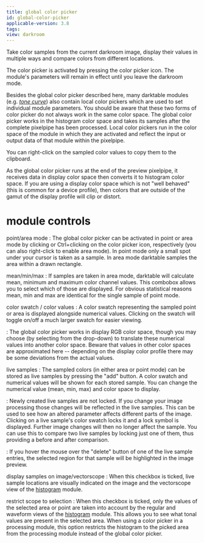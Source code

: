 ```yaml
---
title: global color picker
id: global-color-picker
applicable-version: 3.8
tags: 
view: darkroom
---
```


Take color samples from the current darkroom image, display their values in multiple ways and compare colors from different locations. 

The color picker is activated by pressing the color picker icon. The module's parameters will remain in effect until you leave the darkroom mode.

Besides the global color picker described here, many darktable modules (e.g. [_tone curve_](../../processing-modules/tone-curve.md)) also contain local color pickers which are used to set individual module parameters. You should be aware that these two forms of color picker do not always work in the same color space. The global color picker works in the histogram color space and takes its samples after the complete pixelpipe has been processed. Local color pickers run in the color space of the module in which they are activated and reflect the input or output data of that module within the pixelpipe.

You can right-click on the sampled color values to copy them to the clipboard.

As the global color picker runs at the end of the preview pixelpipe, it receives data in display color space then converts it to histogram color space. If you are using a display color space which is not "well behaved" (this is common for a device profile), then colors that are outside of the gamut of the display profile will clip or distort.

# module controls

point/area mode
: The global color picker can be activated in point or area mode by clicking or Ctrl+clicking on the color picker icon, respectively (you can also right-click to enable area mode). In point mode only a small spot under your cursor is taken as a sample. In area mode darktable samples the area within a drawn rectangle.

mean/min/max
: If samples are taken in area mode, darktable will calculate mean, minimum and maximum color channel values. This combobox allows you to select which of those are displayed. For obvious statistical reasons mean, min and max are identical for the single sample of point mode.

color swatch / color values
: A color swatch representing the sampled point or area is displayed alongside numerical values. Clicking on the swatch will toggle on/off a much larger swatch for easier viewing.

: The global color picker works in display RGB color space, though you may choose (by selecting from the drop-down) to translate these numerical values into another color space. Beware that values in other color spaces are approximated here -- depending on the display color profile there may be some deviations from the actual values.

live samples
: The sampled colors (in either area or point mode) can be stored as live samples by pressing the "add" button. A color swatch and numerical values will be shown for each stored sample. You can change the numerical value (mean, min, max) and color space to display.

: Newly created live samples are not locked. If you change your image processing those changes will be reflected in the live samples. This can be used to see how an altered parameter affects different parts of the image. Clicking on a live sample's color swatch locks it and a lock symbol is displayed. Further image changes will then no longer affect the sample. You can use this to compare two live samples by locking just one of them, thus providing a before and after comparison.

: If you hover the mouse over the "delete" button of one of the live sample entries, the selected region for that sample will be highlighted in the image preview.

display samples on image/vectorscope
: When this checkbox is ticked, live sample locations are visually indicated on the image and the vectorscope view of the [histogram](../shared/histogram.md#vectorscope) module.

restrict scope to selection
: When this checkbox is ticked, only the values of the selected area or point are taken into account by the regular and waveform views of the [histogram](../shared/histogram.md) module. This allows you to see what tonal values are present in the selected area. When using a color picker in a processing module, this option restricts the histogram to the picked area from the processing module instead of the global color picker.


